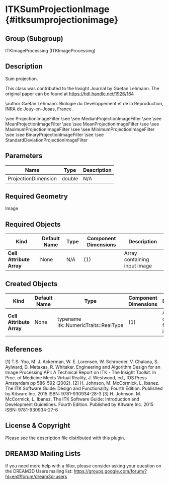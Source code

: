 ITKSumProjectionImage {#itksumprojectionimage}
=====================

## Group (Subgroup) ##
ITKImageProcessing (ITKImageProcessing)

## Description ##
Sum projection.

This class was contributed to the Insight Journal by Gaetan Lehmann. The original paper can be found at https://hdl.handle.net/1926/164 

\author Gaetan Lehmann. Biologie du Developpement et de la Reproduction, INRA de Jouy-en-Josas, France.

\see ProjectionImageFilter 
\see 
\see MedianProjectionImageFilter 
\see 
\see MeanProjectionImageFilter 
\see 
\see MeanProjectionImageFilter 
\see 
\see MaximumProjectionImageFilter 
\see 
\see MinimumProjectionImageFilter 
\see 
\see BinaryProjectionImageFilter 
\see 
\see StandardDeviationProjectionImageFilter

## Parameters ##
| Name | Type | Description |
|------|------|------|
| ProjectionDimension | double| N/A |


## Required Geometry ##
Image

## Required Objects ##
| Kind | Default Name | Type | Component Dimensions | Description |
|------|--------------|-------------|---------|-----|
| **Cell Attribute Array** | None | N/A | (1)  | Array containing input image

## Created Objects ##
| Kind | Default Name | Type | Component Dimensions | Description |
|------|--------------|-------------|---------|-----|
| **Cell Attribute Array** | None | typename itk::NumericTraits<typename InputImageType::PixelType>::RealType | (1)  | Array containing filtered image

## References ##
[1] T.S. Yoo, M. J. Ackerman, W. E. Lorensen, W. Schroeder, V. Chalana, S. Aylward, D. Metaxas, R. Whitaker. Engineering and Algorithm Design for an Image Processing API: A Technical Report on ITK - The Insight Toolkit. In Proc. of Medicine Meets Virtual Reality, J. Westwood, ed., IOS Press Amsterdam pp 586-592 (2002). 
[2] H. Johnson, M. McCormick, L. Ibanez. The ITK Software Guide: Design and Functionality. Fourth Edition. Published by Kitware Inc. 2015 ISBN: 9781-930934-28-3
[3] H. Johnson, M. McCormick, L. Ibanez. The ITK Software Guide: Introduction and Development Guidelines. Fourth Edition. Published by Kitware Inc. 2015 ISBN: 9781-930934-27-6

## License & Copyright ##

Please see the description file distributed with this plugin.

## DREAM3D Mailing Lists ##

If you need more help with a filter, please consider asking your question on the DREAM3D Users mailing list:
https://groups.google.com/forum/?hl=en#!forum/dream3d-users
